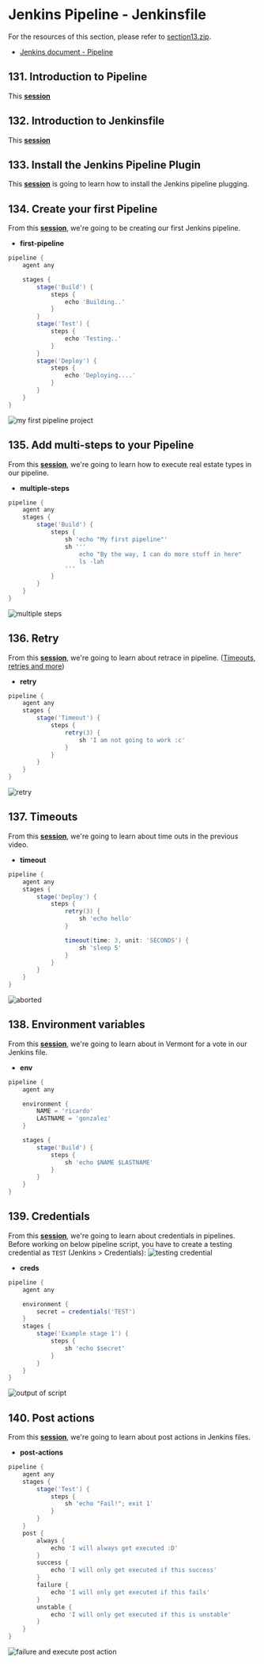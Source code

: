 # Jenkins Pipeline - Jenkinsfile
For the resources of this section, please refer to [section13.zip](resources/section13.zip). 
* [Jenkins document - Pipeline](https://jenkins.io/doc/book/pipeline/)

## 131. Introduction to Pipeline
This [**session**](https://www.udemy.com/course/jenkins-from-zero-to-hero/learn/lecture/13624054#overview)

## 132. Introduction to Jenkinsfile
This [**session**](https://www.udemy.com/course/jenkins-from-zero-to-hero/learn/lecture/13624060#overview)

## 133. Install the Jenkins Pipeline Plugin
This [**session**](https://www.udemy.com/course/jenkins-from-zero-to-hero/learn/lecture/13624066#overview) is going to learn how to install the Jenkins pipeline plugging.

## 134. Create your first Pipeline
From this [**session**](https://www.udemy.com/course/jenkins-from-zero-to-hero/learn/lecture/13624072#overview), we're going to be creating our first Jenkins pipeline.

* **first-pipeline**
```groovy
pipeline {
    agent any

    stages {
        stage('Build') {
            steps {
                echo 'Building..'
            }
        }
        stage('Test') {
            steps {
                echo 'Testing..'
            }
        }
        stage('Deploy') {
            steps {
                echo 'Deploying....'
            }
        }
    }
}
```
![my first pipeline project](../images/s13_1.PNG)

## 135. Add multi-steps to your Pipeline
From this [**session**](https://www.udemy.com/course/jenkins-from-zero-to-hero/learn/lecture/13624076#overview), we're going to learn how to execute real estate types in our pipeline.
* **multiple-steps**
```groovy
pipeline {
    agent any
    stages {
        stage('Build') {
            steps {
                sh 'echo "My first pipeline"'
                sh '''
                    echo "By the way, I can do more stuff in here"
                    ls -lah
                '''
            }
        }
    }
}
```
![multiple steps](../images/s13_2.PNG)

## 136. Retry
From this [**session**](https://www.udemy.com/course/jenkins-from-zero-to-hero/learn/lecture/13624080#overview), we're going to learn about retrace in pipeline. ([Timeouts, retries and more](https://jenkins.io/doc/pipeline/tour/running-multiple-steps/#timeouts-retries-and-more))
* **retry**
```groovy
pipeline {
    agent any
    stages {
        stage('Timeout') {
            steps {
                retry(3) {
                    sh 'I am not going to work :c'
                }
            }
        }
    }
}
```
![retry](../images/s13_3.PNG)

## 137. Timeouts
From this [**session**](https://www.udemy.com/course/jenkins-from-zero-to-hero/learn/lecture/13624084#overview), we're going to learn about time outs in the previous video.
* **timeout**
```groovy
pipeline {
    agent any
    stages {
        stage('Deploy') {
            steps {
                retry(3) {
                    sh 'echo hello'
                }

                timeout(time: 3, unit: 'SECONDS') {
                    sh 'sleep 5'
                }
            }
        }
    }
}
```
![aborted](../images/s13_4.PNG)

## 138. Environment variables
From this [**session**](https://www.udemy.com/course/jenkins-from-zero-to-hero/learn/lecture/13624086#overview), we're going to learn about in Vermont for a vote in our Jenkins file.

* **env**
```groovy
pipeline {
    agent any

    environment {
        NAME = 'ricardo'
        LASTNAME = 'gonzalez'
    }

    stages {
        stage('Build') {
            steps {
                sh 'echo $NAME $LASTNAME'
            }
        }
    }
}
```
## 139. Credentials
From this [**session**](https://www.udemy.com/course/jenkins-from-zero-to-hero/learn/lecture/13624088#overview), we're going to learn about credentials in pipelines. Before working on below pipeline script, you have to create a testing credential as `TEST` (Jenkins > Credentials):
![testing credential](../images/s13_5.PNG)

* **creds**
```groovy
pipeline {
    agent any

    environment {
        secret = credentials('TEST')
    }
    stages {
        stage('Example stage 1') {
            steps {
                sh 'echo $secret'
            }
        }
    }
}
```
![output of script](../images/s13_6.PNG)

## 140. Post actions
From this [**session**](https://www.udemy.com/course/jenkins-from-zero-to-hero/learn/lecture/13624090#overview), we're going to learn about post actions in Jenkins files.

* **post-actions**
```groovy
pipeline {
    agent any
    stages {
        stage('Test') {
            steps {
                sh 'echo "Fail!"; exit 1'
            }
        }
    }
    post {
        always {
            echo 'I will always get executed :D'
        }
        success {
            echo 'I will only get executed if this success'
        }
        failure {
            echo 'I will only get executed if this fails'
        }
        unstable {
            echo 'I will only get executed if this is unstable'
        }
    }
}
```
![failure and execute post action](../images/s13_7.PNG)
